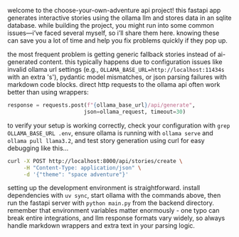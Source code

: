 welcome to the choose-your-own-adventure api project! this fastapi app generates interactive stories using the ollama llm and stores data in an sqlite database. while building the project, you might run into some common issues—i’ve faced several myself, so i’ll share them here. knowing these can save you a lot of time and help you fix problems quickly if they pop up.

the most frequent problem is getting generic fallback stories instead of ai-generated content. this typically happens due to configuration issues like invalid ollama url settings (e.g., `OLLAMA_BASE_URL=http://localhost:11434s` with an extra 's'), pydantic model mismatches, or json parsing failures with markdown code blocks. direct http requests to the ollama api often work better than using wrappers:

```python
response = requests.post(f"{ollama_base_url}/api/generate", 
                        json=ollama_request, timeout=30)
```

to verify your setup is working correctly, check your configuration with `grep OLLAMA_BASE_URL .env`, ensure ollama is running with `ollama serve` and `ollama pull llama3.2`, and test story generation using curl for easy debugging like this...

```bash
curl -X POST http://localhost:8000/api/stories/create \
     -H "Content-Type: application/json" \
     -d '{"theme": "space adventure"}'
```

setting up the development environment is straightforward. install dependencies with `uv sync`, start ollama with the commands above, then run the fastapi server with `python main.py` from the backend directory. remember that environment variables matter enormously - one typo can break entire integrations, and llm response formats vary widely, so always handle markdown wrappers and extra text in your parsing logic.
